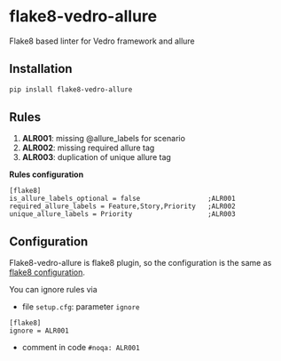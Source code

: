 # flake8-vedro-allure
Flake8 based linter for Vedro framework and allure

## Installation

```bash
pip inslall flake8-vedro-allure
```


## Rules

1. **ALR001**: missing @allure_labels for scenario
2. **ALR002**: missing required allure tag
3. **ALR003**: duplication of unique allure tag

**Rules configuration**
```editorconfig
[flake8]
is_allure_labels_optional = false                 ;ALR001
required_allure_labels = Feature,Story,Priority   ;ALR002
unique_allure_labels = Priority                   ;ALR003
```

## Configuration
Flake8-vedro-allure is flake8 plugin, so the configuration is the same as [flake8 configuration](https://flake8.pycqa.org/en/latest/user/configuration.html).

You can ignore rules via
- file `setup.cfg`: parameter `ignore`
```editorconfig
[flake8]
ignore = ALR001
```
- comment in code `#noqa: ALR001`